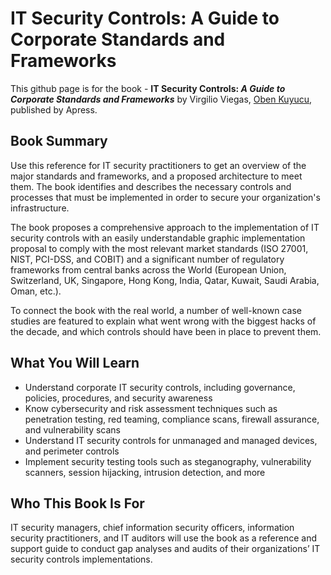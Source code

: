 # IT Security Controls: A Guide to Corporate Standards and Frameworks

This github page is for the book - **IT Security Controls: _A Guide to Corporate Standards and Frameworks_** by Virgilio Viegas, [Oben Kuyucu](https://github.com/obenkuyucu), published by
Apress.

## Book Summary
Use this reference for IT security practitioners to get an overview of the major standards and frameworks, and a proposed architecture to meet them. The book identifies and describes the necessary controls and processes that must be implemented in order to secure your organization's infrastructure.

The book proposes a comprehensive approach to the implementation of IT security controls with an easily understandable graphic implementation proposal to comply with the most relevant market standards (ISO 27001, NIST, PCI-DSS, and COBIT) and a significant number of regulatory frameworks from central banks across the World (European Union, Switzerland, UK, Singapore, Hong Kong, India, Qatar, Kuwait, Saudi Arabia, Oman, etc.).

To connect the book with the real world, a number of well-known case studies are featured to explain what went wrong with the biggest hacks of the decade, and which controls should have been in place to prevent them.

## What You Will Learn

- Understand corporate IT security controls, including governance, policies, procedures, and security awareness
- Know cybersecurity and risk assessment techniques such as penetration testing, red teaming, compliance scans, firewall assurance, and vulnerability scans
- Understand IT security controls for unmanaged and managed devices, and perimeter controls
- Implement security testing tools such as steganography, vulnerability scanners, session hijacking, intrusion detection, and more


## Who This Book Is For
IT security managers, chief information security officers, information security practitioners, and IT auditors will use the book as a reference and support guide to conduct gap analyses and audits of their organizations’ IT security controls implementations.
